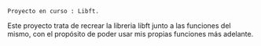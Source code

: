     Proyecto en curso : Libft.
Este proyecto trata de recrear la libreria libft junto a las funciones del mismo, con el propósito de poder usar mis propias funciones más adelante.

